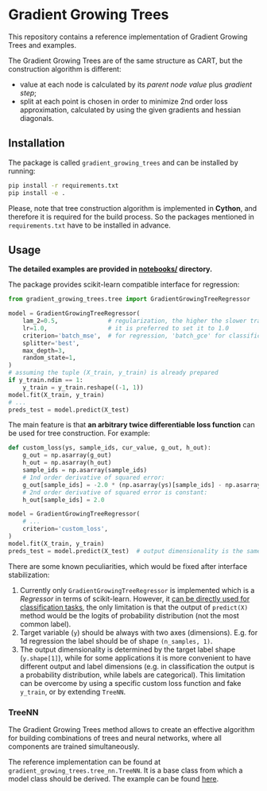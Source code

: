 # Gradient Growing Trees

This repository contains a reference implementation of Gradient Growing Trees and examples.

The Gradient Growing Trees are of the same structure as CART, but the construction algorithm is different:

- value at each node is calculated by its *parent node value* plus *gradient step*;
- split at each point is chosen in order to minimize 2nd order loss approximation, calculated by
using the given gradients and hessian diagonals.

## Installation

The package is called `gradient_growing_trees` and can be installed by running:

```bash
pip install -r requirements.txt
pip install -e .
```

Please, note that tree construction algorithm is implemented in **Cython**,
and therefore it is required for the build process.
So the packages mentioned in `requirements.txt` have to be installed in advance.

## Usage

**The detailed examples are provided in [notebooks/](notebooks/) directory.**

The package provides scikit-learn compatible interface for regression:

```python
from gradient_growing_trees.tree import GradientGrowingTreeRegressor

model = GradientGrowingTreeRegressor(
    lam_2=0.5,              # regularization, the higher the slower training
    lr=1.0,                 # it is preferred to set it to 1.0
    criterion='batch_mse',  # for regression, 'batch_gce' for classification and survival tasks
    splitter='best',
    max_depth=3,
    random_state=1,
)
# assuming the tuple (X_train, y_train) is already prepared
if y_train.ndim == 1:
    y_train = y_train.reshape((-1, 1))
model.fit(X_train, y_train)
# ...
preds_test = model.predict(X_test)
```

The main feature is that **an arbitrary twice differentiable loss function** can be used for tree construction.
For example:

```python
def custom_loss(ys, sample_ids, cur_value, g_out, h_out):
    g_out = np.asarray(g_out)
    h_out = np.asarray(h_out)
    sample_ids = np.asarray(sample_ids)
    # 1nd order derivative of squared error:
    g_out[sample_ids] = -2.0 * (np.asarray(ys)[sample_ids] - np.asarray(cur_value)[np.newaxis])
    # 2nd order derivative of squared error is constant:
    h_out[sample_ids] = 2.0

model = GradientGrowingTreeRegressor(
    # ...
    criterion='custom_loss',
)
model.fit(X_train, y_train)
preds_test = model.predict(X_test)  # output dimensionality is the same as `y_train`
```

There are some known peculiarities, which would be fixed after interface stabilization:

1. Currently only `GradientGrowingTreeRegressor` is implemented which is a *Regressor* in terms of scikit-learn.
However, it [can be directly used for classification tasks](notebooks/01_classification.ipynb), the only limitation is that the output of `predict(X)`
method would be the logits of probability distribution (not the most common label).
2. Target variable (`y`) should be always with two axes (dimensions).
E.g. for 1d regression the label should be of shape `(n_samples, 1)`.
3. The output dimensionality is determined by the target label shape (`y.shape[1]`), while
for some applications it is more convenient to have different output and label dimensions
(e.g. in classification the output is a probability distribution, while labels are categorical).
This limitation can be overcome by using a specific custom loss function and fake `y_train`, or by extending `TreeNN`.

### TreeNN

The Gradient Growing Trees method allows to create an effective algorithm for building
combinations of trees and neural networks, where all components are trained simultaneously.

The reference implementation can be found at `gradient_growing_trees.tree_nn.TreeNN`.
It is a base class from which a model class should be derived.
The example can be found [here](notebooks/04_nn.ipynb).
